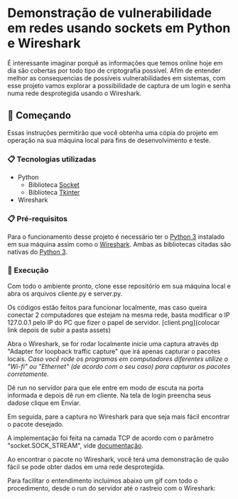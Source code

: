 # Demonstração de vulnerabilidade em redes usando sockets em Python e Wireshark

É interessante imaginar porquê as informações que temos online hoje em dia são cobertas por todo tipo de criptografia possível. 
Afim de entender melhor as consequencias de possíveis vulnerabilidades em sistemas, 
com esse projeto vamos explorar a possibilidade de captura de um login e senha numa rede desprotegida usando o Wireshark.

## 🚀 Começando

Essas instruções permitirão que você obtenha uma cópia do projeto em operação na sua máquina local para fins de desenvolvimento e teste.

### 📋 Tecnologias utilizadas
* Python
  * Biblioteca [Socket](https://docs.python.org/pt-br/3.8/howto/sockets.html)
  * Biblioteca [Tkinter](https://docs.python.org/3/library/tkinter.html)
* Wireshark

### 📋 Pré-requisitos

Para o funcionamento desse projeto é necessário ter o [Python 3](https://www.python.org/downloads/) instalado em sua máquina assim como o [Wireshark](https://www.wireshark.org/download.html).
Ambas as bibliotecas citadas são nativas do [Python 3](https://www.python.org/downloads/).


### 🔧 Execução

Com todo o ambiente pronto, clone esse repositório em sua máquina local e abra os arquivos cliente.py e server.py. 

Os códigos estão feitos para funcionar localmente, mas caso queira conectar 2 computadores que estejam na mesma rede, basta modificar o IP 127.0.0.1 pelo IP do PC que fizer o papel de servidor.
[client.png](colocar link depois de subir a pasta assets)


Abra o Wireshark, se for rodar localmente inicie uma captura através dp "Adapter for loopback traffic capture" que irá apenas capturar o pacotes locais. 
*Caso você rode os programas em computadores diferentes utilize o "Wi-fi" ou "Ethernet" (de acordo com o seu caso) para capturar os pacotes corretamente.*


Dê run no servidor para que ele entre em modo de escuta na porta informada e depois dê run em cliente. Na tela de login preencha seus dadose clique em Enviar. 

Em seguida, pare a captura no Wireshark para que seja mais fácil encontrar o pacote desejado. 

A implementação foi feita na camada TCP de acordo com o parâmetro "socket.SOCK_STREAM", vide [documentação](https://docs.python.org/3/library/socket.html).


Ao encontrar o pacote no Wireshark, você terá uma demonstração de quão fácil se pode obter dados em uma rede desprotegida.

Para facilitar o entendimento incluímos abaixo um gif com todo o procedimento, desde o run do servidor até o rastreio com o Wireshark:
